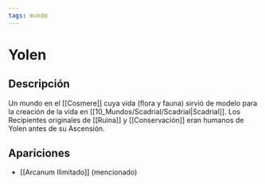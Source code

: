 ```yaml
---
tags: mundo
---
```


# Yolen

## Descripción
Un mundo en el [[Cosmere]] cuya vida (flora y fauna) sirvió de modelo para la creación de la vida en [[10_Mundos/Scadrial/Scadrial|Scadrial]]. Los Recipientes originales de [[Ruina]] y [[Conservación]] eran humanos de Yolen antes de su Ascensión.

## Apariciones
* [[Arcanum Ilimitado]] (mencionado)
